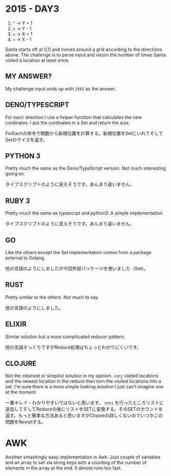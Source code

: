 # 2015 - DAY3

1. `^` -> Y + 1
2. `v` -> Y - 1
3. `>` -> X + 1
4. `<` -> X - 1

Santa starts off at 0,0 and moves around a grid according to the directions above. The challenge is to parse input and return the number of times Santa visted a location at least once.

## MY ANSWER?

My challenge input ends up with `2592` as the answer.

## DENO/TYPESCRIPT

For each direction I use a helper function that calculates the new cordinates. I put the cordinates in a Set and return the size.

ForEachの命令で関数から新規位置を計算する。新規位置をSetにいれてそしてSetのサイズを返す。

## PYTHON 3

Pretty much the same as the Deno/TypeScript version. Not much interesting going on.

タイプスクリプトのように見えそうです。あんまり違いません。

## RUBY 3

Pretty much the same as typescript and python3. A simple implementation.

タイプスクリプトのように見えそうです。あんまり違いません。

## GO

Like the others except the Set implementation comes from a package external to Golang.

他の言語のようにしましたが今回外部パッケージを使いました（Set）。

## RUST

Pretty similar to the others. Not much to say.

他の言語のようにしました。

## ELIXIR

Similar solution but a more compilicated reducer pattern.

他の言語そっくりですがReduce処理はちょっとわかりにくいです。

## CLOJURE

Not the cleanest or simpilist solution in my opinion. `conj` visited locations and the newest location in the reduce then turn the visited locations into a set. I'm sure there is a more simple looking solution I just can't imagine one at the moment.

一番キレイ・わかりやすいではないと思います。 `conj` を行ったところリストに追加してそしてReduceの後にリストをSETに変換する。そのSETのカウントを返す。もっと簡単な方法あると思いますがClojureの詳しくないのでいつかこの問題をRevisitする。

# AWK

Another smashingly easy implementation in Awk. Just couple of variables and an array to set via string keys with a counting of the number of elements in the array at the end. It almost runs too fast.
